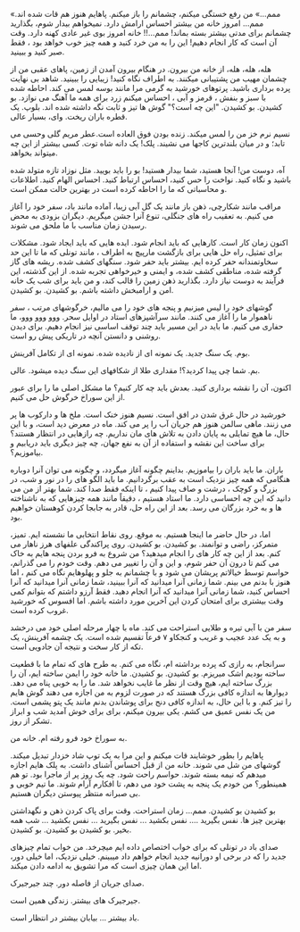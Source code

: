 <p dir='rlt'>«ممم...» من رفع خستگی میکنم، چشمانم را باز میکنم. پاهایم هنوز هم قات شده اند. ممم... امروز خانه من بیشتر احساس ارامش دارد. نمیخواهم بیدار شوم، بگذارید چشمانم برای مدتی بیشتر بسته بماند! ممم...!! خانه امروز بوی غیر عادی کهنه دارد. وقت آن است که کار انجام دهیم! این را به من خرد کنید و همه چیز خوب خواهد بود ، فقط صبر کنید و ببینید.</p>

<p dir='rlt'>هله، هله، هله، از خانه من بیرون. در هنگام بیرون آمدن از زمین، پاهای عقبی من از چشمان مهیب من پشتیبانی میکنند. به اطراف نگاه کنید! زیبایی را ببینید. شاهد بی نهایت پرده برداری باشید. پرتوهای خورشید به گرمی مرا مانند بوسه لمس می کند. احاطه شده با سبز و بنفش ، قرمز و آبی ، احساس میکنم زرد برای همه ما آهنگ می نوازد. بو کشیدن. بو کشیدن. "این چه است؟" گوش ها تیز و ثابت نگه داشته شده اند. بلوپ. یک قطره باران ریخت. وای، بسیار عالی.</p>

<p dir='rlt'>نسیم نرم خز من را لمس میکند. زنده بودن فوق العاده است.عطر مریم گلی وحسی می تابد؛ و در میان بلندترین کاجها می نشیند. پلک! یک دانه شاه توت. کسی بیشتر از این چه میتواند بخواهد.</p>

<p dir='rlt'>آه، دوست من! آنجا هستید، شما بیدار هستید! بو را باید بویید. مثل نوزاد تازه متولد شده باشید و نگاه کنید. نواخت را حس کنید، احساس ارتباط کنید. احساس الهام کنید. اطلاعات و محاسباتی که ما را احاطه کرده است در بهترین حالت ممکن است.</p>

<p dir='rlt'>مراقب مانند شکارچی، ذهن باز مانند یک گل آبی زیبا، آماده مانند باد، سفر خود را آغاز می کنیم. به تعقیب راه های جنگلی، تنوع آنرا جشن میگریم. دیگران بزودی به محض رسیدن زمان مناسب با ما ملحق می شوند.</p>

<p dir='rlt'>اکنون زمان کار است. کارهایی که باید انجام شود. ایده هایی که باید ایجاد شود. مشکلات برای تمثیل، راه حل هایی برای بازگشت مارپیچ به اطراف ، مانند تونلی که ما تا این حد سخاوتمندانه حفر کرده ایم. بیشتر باید حفر شود. سنگهای کشف شده. ریشه های گاز گرفته شده، مناطقی کشف شده، و ایمنی و خیرخواهی تجربه شده. از این گذشته، این فرآیند به دوست نیاز دارد. بگذارید ذهن زمین را قالب کند، و من باید برای شب یک خانه امن و ارامبخش داشته باشم. بو کشیدن. بو کشیدن.</p>

<p dir='rlt'>گوشهای خود را لیس میزنیم و پنجه های خود را می مالیم، خرگوشهای مرتب ، سفر ناهموار ما را آغاز می کنند. مانند سرآشپزهای استاد در اوایل سحر. ووو ووو ووو، ما حفاری می کنیم. ما باید در این مسیر باید چند توقف اساسی نیز انجام دهیم. برای دیدن روشنی و دانستن آنچه در تاریکی پیش رو است.</p>

<p dir='rlt'>بوم. یک سنگ جدید. یک نمونه ای از نادیده شده. نمونه ای از تکامل آفرینش.</p>

<p dir='rlt'>بم. شما چی پیدا کردید؟! مقداری طلا از شکافهای این سنگ دیده میشود. عالی.</p>

<p dir='rlt'>اکنون، آن را نقشه برداری کنید. بعدش باید چه کار کنیم؟ ما مشکل اصلی ما را برای عبور از این سوراخ خرگوش حل می کنیم.</p>

<p dir='rlt'>خورشید در حال غرق شدن در افق است. نسیم هنوز خنک است. ملخ ها و دارکوب ها پر می زنند. ماهی سالمن هنوز هم جریان آب را پر می کند. ماه در معرض دید است، و با این حال، ما هیچ تمایلی به پایان دادن به تلاش های مان نداریم. چه رازهایی در انتظار هستند؟ برای ساخت این نقشه و استفاده از آن به نفع جهان، چه چیز دیگری باید دریابیم و بیاموزیم؟.</p>

<p dir='rlt'>باران. ما باید باران را بیاموزیم. بداینم چگونه آغاز میگردد، و چگونه می توان آنرا دوباره هنگامی که همه چیز نزدیک است به عقب برگردانیم. ما باید الگو های را در نور و شب، در بزرگ و کوچک ، درشت و صاف پیدا کنیم ، تا اینکه فقط صدا کند. شما بهتر از من می دانید که این چه احساسی دارد. ما استاد هستیم ، دقیقاً مانند همه چیزهایی که به ناشناخته ها و به خرد بزرگان می رسد. بعد از این راه حل، قادر به جابجا کردن کوهستان خواهیم بود.</p>

<p dir='rlt'>اما، در حال حاضر  ما اینجا هستیم. به موقع. روی نقاط انتخابی ما نشسته ایم. تمیز، متمرکز، راضی و توانمند. بو کشیدن. بو کشیدن. روی پراکندگی علفهای هرز ناهار می کنم. بعد از این چه کار های را انجام میدهید؟ من شروع به فرو بردن پنجه هایم به خاک می کنم تا درون آن حفر شوم، و این و آن را تغییر می دهم. وقت خودم را می گذرانم، حواسم توسط خیالاتم پریشان می شود و با چشمانم به جلو و پهلوهایم نگاه می کنم ، اما هنوز با بدنم می بینم. شما زمانی آنرا میدانید که آنرا ببینید، شما زمانی آنرا میدانید که آنرا احساس کنید، شما زمانی آنرا میدانید که آنرا انجام دهید. فقط آرزو داشتم که بتوانم کمی وقت بیشتری برای امتحان کردن این آخرین مورد داشته باشم. اما افسوس که خورشید غروب کرده است.</p>

<p dir='rlt'>سفر من با آبی تیره و طلایی استراحت می کند. ماه با چهار مرحله اصلی خود می درخشد و به یک عدد عجیب و غریب و کنجکاو ۷ فرعاً تقسیم شده است. یک چشمه آفرینش، یک تکه از کار سخت و نتیجه آن جادویی است.</p>

<p dir='rlt'>سرانجام، به رازی که پرده برداشته ام، نگاه می کنم. به طرح های که تمام ما با قطعیت ساخته بودیم اشک میریزم. بو کشیدن. بو کشیدن. ما خانه خود را ایمن ساخته ایم، آن را بزرگ ساخته ایم، هیچ وقت از نظر ما غایب نخواهد شد. ما را به خوبی پناه می دهد. دیوارها به اندازه کافی بزرگ هستند که در صورت لزوم به من اجازه می دهند گوش هایم را تیز کنم. و با این حال، به اندازه کافی دنج برای پوشاندن بدنم مانند یک پتو پشمی است. من یک نفس عمیق می کشم. یکی بیرون میکنم، برای برای خوش آمدید شب و  ابراز تشکر از روز.</p>

<p dir='rlt'>به سوراخ خود فرو رفته ام. خانه من.</p>

<p dir='rlt'>پاهایم را بطور خوشایند قات میکنم و این مرا به یک توپ شاد خزدار تبدیل میکند. گوشهای من شل می شوند. خانه من از قبل احساس آشنای داشت. به پلک هایم اجازه میدهم که نیمه بسته شوند. حواسم راحت شود. چه یک روز پر از ماجرا بود. تو هم همینطور؟ من خودم یک پنجه به پشت خود می دهم، تا افکارم آرام شوند. ما تیم خوبی و بی صبرانه منتظر پیوستن دیگران هستیم.</p>

<p dir='rlt'>بو کشیدن بو کشیدن. ممم... زمان استراحت. وقت برای پاک کردن ذهن و نگهداشتن بهترین چیز ها. نفس بگیرید .... نفس بکشید ... نفس بگیرید ... نفس بکشید ... شب همه بخیر. بو کشیدن بو کشیدن. بو کشیدن.</p>

<p dir='rlt'>صدای باد در تونلی که برای خواب اختصاص داده ایم میچرخد. من خواب تمام چیزهای جدید را که در برخی او دورانیه جدید انجام خواهم داد میبینم. خیلی نزدیک، اما خیلی دور، اما این همان چیزی است که مرا تشویق به ادامه دادن میکند.</p>

<p dir='rlt'>صدای جریان از فاصله دور. چند جیرجیرک.</p>

<p dir='rlt'>جیرجیرک های بیشتر. زندگی همین است.</p>

<p dir='rlt'>باد بیشتر ... بیابان بیشتر در انتظار است.</p>
